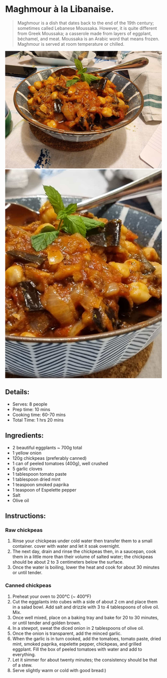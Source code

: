 # Maghmour à la Libanaise.

> Maghmour is a dish that dates back to the end of the 19th century; sometimes called Lebanese Moussaka. However, it is quite different from Greek Moussaka; a casserole made from layers of eggplant, béchamel, and meat. Moussaka is an Arabic word that means frozen. Maghmour is served at room temperature or chilled.

![Maghmour à la Libanaise](https://github.com/anamorph/recettes/blob/master/photos/fr-accompagnement-maghmour_a_la_libanaise-01.jpg?raw=true) 
![Maghmour à la Libanaise](https://github.com/anamorph/recettes/blob/master/photos/fr-accompagnement-maghmour_a_la_libanaise-02.jpg?raw=true) 

## Details:
* Serves: 8 people 
* Prep time: 10 mins
* Cooking time: 60-70 mins
* Total Time: 1 hrs 20 mins

## Ingredients:
* 2 beautiful eggplants ~ 700g total
* 1 yellow onion
* 120g chickpeas (preferably canned)
* 1 can of peeled tomatoes (400g), well crushed
* 5 garlic cloves
* 1 tablespoon tomato paste
* 1 tablespoon dried mint
* 1 teaspoon smoked paprika
* 1 teaspoon of Espelette pepper
* Salt
* Olive oil

## Instructions:
### Raw chickpeas
 1. Rinse your chickpeas under cold water then transfer them to a small container. cover with water and let it soak overnight.
 2. The next day, drain and rinse the chickpeas then, in a saucepan, cook them in a little more than their volume of salted water; the chickpeas should be about 2 to 3 centimeters below the surface.
 3. Once the water is boiling, lower the heat and cook for about 30 minutes or until tender.

### Canned chickpeas
 1. Preheat your oven to 200°C (~ 400°F)
 2. Cut the eggplants into cubes with a side of about 2 cm and place them in a salad bowl. Add salt and drizzle with 3 to 4 tablespoons of olive oil. Mix.
 3. Once well mixed, place on a baking tray and bake for 20 to 30 minutes, or until tender and golden brown.
 4. In a stewpot, sweat the diced onion in 2 tablespoons of olive oil.
 5. Once the onion is transparent, add the minced garlic.
 6. When the garlic is in turn cooked, add the tomatoes, tomato paste, dried mint, smoked paprika, espelette pepper, chickpeas, and grilled eggplant. Fill the box of peeled tomatoes with water and add to everything.
 7. Let it simmer for about twenty minutes; the consistency should be that of a stew.
 8. Serve slightly warm or cold with good bread:)